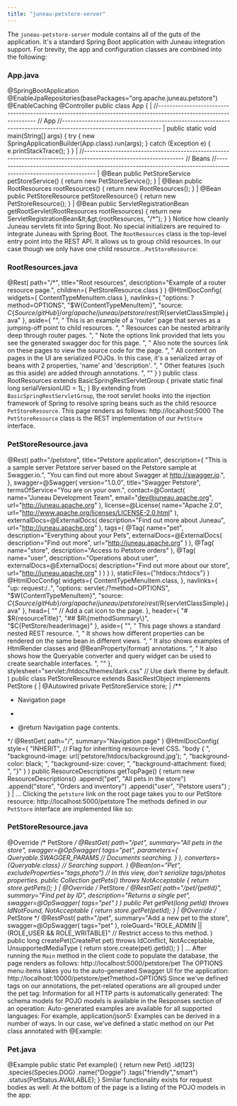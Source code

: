 ```yaml
---
title: "juneau-petstore-server"
---
```


The `juneau-petstore-server` module contains all of the guts of the application.
It's a standard Spring Boot application with Juneau integration support.
For brevity, the app and configuration classes are combined into the following:
### App.java

@SpringBootApplication @EnableJpaRepositories(basePackages="org.apache.juneau.petstore") @EnableCaching @Controller public class App \{ |		//----------------------------------------------------------------------------------------------------------------- // App //----------------------------------------------------------------------------------------------------------------- |		public static void main(String[] args) \{ try \{ new SpringApplicationBuilder(App.class).run(args); \} catch (Exception e) \{ e.printStackTrace(); \} \} |		//----------------------------------------------------------------------------------------------------------------- // Beans //----------------------------------------------------------------------------------------------------------------- |		@Bean public PetStoreService petStoreService() \{ return new PetStoreService(); \} |		@Bean public RootResources rootResources() \{ return new RootResources(); \} |		@Bean public PetStoreResource petStoreResource() \{ return new PetStoreResource(); \} |		@Bean public ServletRegistrationBean getRootServlet(RootResources rootResources) \{ return new ServletRegistrationBean\&lt;\&gt;(rootResources, "/*"); \} \} Notice how cleanly Juneau servlets fit into Spring Boot.
No special initializers are required to integrate Juneau with Spring Boot.
The `RootResources` class is the top-level entry point into the REST API.
It allows us to group child resources.
In our case though we only have one child resource...`PetStoreResource`:
### RootResources.java

@Rest( path="/*", title="Root resources", description="Example of a router resource page.", children=\{ PetStoreResource.class \} ) @HtmlDocConfig( widgets=\{ ContentTypeMenuItem.class \}, navlinks=\{ "options: ?method=OPTIONS", "$W\{ContentTypeMenuItem\}", "source: $C\{Source/gitHub\}/org/apache/juneau/petstore/rest/$R\{servletClassSimple\}.java" \}, aside=\{ "", " This is an example of a 'router' page that serves as a jumping-off point to child resources.
", " Resources can be nested arbitrarily deep through router pages.
", " Note the options link provided that lets you see the generated swagger doc for this page.
", " Also note the sources link on these pages to view the source code for the page.
", " All content on pages in the UI are serialized POJOs.
In this case, it's a serialized array of beans with 2 properties, 'name' and 'description'.
", " Other features (such as this aside) are added through annotations.
", "" \} ) public class RootResources extends BasicSpringRestServletGroup \{ private static final long serialVersionUID = 1L; \} By extending from `BasicSpringRestServletGroup`, the root servlet hooks into the injection framework of Spring to resolve spring beans such as the child resource `PetStoreResource`.
This page renders as follows: http://localhost:5000 The `PetStoreResource` class is the REST implementation of our `PetStore` interface.
### PetStoreResource.java

@Rest( path="/petstore", title="Petstore application", description=\{ "This is a sample server Petstore server based on the Petstore sample at Swagger.io.", "You can find out more about Swagger at http://swagger.io.", \}, swagger=@Swagger( version="1.0.0", title="Swagger Petstore", termsOfService="You are on your own.", contact=@Contact( name="Juneau Development Team", email="dev@juneau.apache.org", url="http://juneau.apache.org" ), license=@License( name="Apache 2.0", url="http://www.apache.org/licenses/LICENSE-2.0.html" ), externalDocs=@ExternalDocs( description="Find out more about Juneau", url="http://juneau.apache.org" ), tags=\{ @Tag( name="pet", description="Everything about your Pets", externalDocs=@ExternalDocs( description="Find out more", url="http://juneau.apache.org" ) ), @Tag( name="store", description="Access to Petstore orders" ), @Tag( name="user", description="Operations about user", externalDocs=@ExternalDocs( description="Find out more about our store", url="http://juneau.apache.org" ) ) \} ), staticFiles=\{"htdocs:/htdocs"\} ) @HtmlDocConfig( widgets=\{ ContentTypeMenuItem.class, \}, navlinks=\{ "up: request:/..", "options: servlet:/?method=OPTIONS", "$W\{ContentTypeMenuItem\}", "source: $C\{Source/gitHub\}/org/apache/juneau/petstore/rest/$R\{servletClassSimple\}.java" \}, head=\{ ""  // Add a cat icon to the page.
\}, header=\{ "# $R\{resourceTitle\}", "## $R\{methodSummary\}", "$C\{PetStore/headerImage\}" \}, aside=\{ "", " This page shows a standard nested REST resource.
", " It shows how different properties can be rendered on the same bean in different views.
", " It also shows examples of HtmlRender classes and @BeanProperty(format) annotations.
", " It also shows how the Queryable converter and query widget can be used to create searchable interfaces.
", "" \}, stylesheet="servlet:/htdocs/themes/dark.css"  // Use dark theme by default.
) public class PetStoreResource extends BasicRestObject implements PetStore \{ |		@Autowired private PetStoreService store; |		/**
* Navigation page

*
* @return Navigation page contents.

*/ @RestGet( path="/", summary="Navigation page" ) @HtmlDocConfig( style=\{ "INHERIT",  // Flag for inheriting resource-level CSS.
"body \{ ", "background-image: url('petstore/htdocs/background.jpg'); ", "background-color: black; ", "background-size: cover; ", "background-attachment: fixed; ", "\}" \} ) public ResourceDescriptions getTopPage() \{ return new ResourceDescriptions() .append("pet", "All pets in the store") .append("store", "Orders and inventory") .append("user", "Petstore users") ; \} |		...
Clicking the `petstore` link on the root page takes you to our PetStore resource: http://localhost:5000/petstore The methods defined in our `PetStore` interface are implemented like so:
### PetStoreResource.java

@Override /* PetStore */ @RestGet( path="/pet", summary="All pets in the store", swagger=@OpSwagger( tags="pet", parameters=\{ Queryable.SWAGGER_PARAMS  // Documents searching.
\} ), converters=\{Queryable.class\}  // Searching support.
) @Bean(on="Pet", excludeProperties="tags,photo")  // In this view, don't serialize tags/photos properties.
public Collection getPets() throws NotAcceptable \{ return store.getPets(); \} |	@Override /* PetStore */ @RestGet( path="/pet/\{petId\}", summary="Find pet by ID", description="Returns a single pet", swagger=@OpSwagger( tags="pet" ) ) public Pet getPet(long petId) throws IdNotFound, NotAcceptable \{ return store.getPet(petId); \} |	@Override /* PetStore */ @RestPost( path="/pet", summary="Add a new pet to the store", swagger=@OpSwagger( tags="pet" ), roleGuard="ROLE_ADMIN || (ROLE_USER && ROLE_WRITABLE)"  // Restrict access to this method.
) public long createPet(CreatePet pet) throws IdConflict, NotAcceptable, UnsupportedMediaType \{ return store.create(pet).getId(); \} |	...
After running the `Main` method in the client code to populate the database, the page renders as follows: http://localhost:5000/petstore/pet The OPTIONS menu items takes you to the auto-generated Swagger UI for the application: http://localhost:10000/petstore/pet?method=OPTIONS Since we've defined tags on our annotations, the pet-related operations are all grouped under the pet tag: Information for all HTTP parts is automatically generated: The schema models for POJO models is available in the Responses section of an operation: Auto-generated examples are available for all supported languages: For example, application/json5: Examples can be derived in a number of ways.
In our case, we've defined a static method on our Pet class annotated with @Example:
### Pet.java

@Example public static Pet example() \{ return new Pet() .id(123) .species(Species.DOG) .name("Doggie") .tags("friendly","smart") .status(PetStatus.AVAILABLE); \} Similar functionality exists for request bodies as well: At the bottom of the page is a listing of the POJO models in the app:
